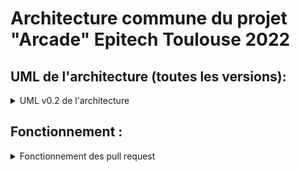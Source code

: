# Architecture commune du projet "Arcade" Epitech Toulouse 2022 

## UML de l'architecture (toutes les versions):

<details>
<summary> UML v0.2 de l'architecture </summary>
<br>

![impossible de charger](ressources/arcade-uml-v0.2.png "uml v0.2")

</details>

## Fonctionnement :

<details>
<summary> Fonctionnement des pull request </summary>
<br>

Une pull request est une sorte de commit attendant approbation.
Afin que le repository soit le plus propre possible, vous allez donc devoir y avoir recours.

Comment faire une pull request ?

Il va tout d'abord devoir forker (copie du repos chez vous) le repository sur votre compte github,
vous ferez les modifications sur celui-ci. 

![impossible de charger](ressources/how_to_fork.png "bouton fork")

Pour demander l'ajout de votre travail sur le repository, vous allez faire une pull request depuis **votre fork**.

![image down :(](ressources/pull_request_button.png "bouton pull request")

Vous arrivez donc sur cette page qui repertorie tout vos changements, vous n'avez qu'a créer la pull request.

![oh no :(](ressources/submit_pull_request.png "submit sa pull request")

Pour finir décrivez vos changements.

(faites bien attention a ce que la case soit coché afin de pouvoir effectuer des modifications avant de potentiellement merge la pull request)

![whyyy :(](ressources/finalisation_pull_request.png "grand final !")

Voilà vous avez effectué votre pull request, il faut maintenant attendre qu'elle soit validée, ce qui sera fait lors de la prochaine session architecture à l'école.

</details>
